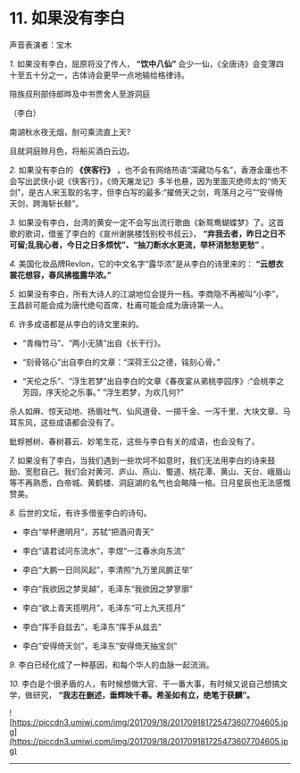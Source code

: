# 11. 如果没有李白

声音表演者：宝木

 *1.* 如果没有李白，屈原将没了传人， **“饮中八仙”** 会少一仙，《全唐诗》会变薄四十至五十分之一，古体诗会更早一点地输给格律诗。

陪族叔刑部侍郎晔及中书贾舍人至游洞庭

（李白）

南湖秋水夜无烟，耐可乘流直上天?

且就洞庭赊月色，将船买酒白云边。

 *2.* 如果没有李白的 **《侠客行》** ，也不会有网络热语“深藏功与名”，香港金庸也不会写出武侠小说《侠客行》，《倚天屠龙记》多半也悬，因为里面灭绝师太的“倚天剑”，是古人宋玉取的名字，但李白写的最多:“擢倚天之剑，弯落月之弓”“安得倚天剑，跨海斩长鲸”。

 *3.* 如果没有李白，台湾的黄安一定不会写出流行歌曲《新鸳鸯蝴蝶梦》了。这首歌的歌词，借鉴了李白的《宣州谢脁楼饯别校书叔云》， **“弃我去者，昨日之日不可留;乱我心者，今日之日多烦忧”、“抽刀断水水更流，举杯消愁愁更愁”** 。

 *4.* 美国化妆品牌Revlon，它的中文名字“露华浓”是从李白的诗里来的： **“云想衣裳花想容，春风拂槛露华浓。”**

 *5.* 如果没有李白，所有大诗人的江湖地位会提升一档。李商隐不再被叫“小李”，王昌龄可能会成为唐代绝句首席，杜甫可能会成为唐诗第一人。

 *6.* 许多成语都是从李白的诗文里来的。

* “青梅竹马”、“两小无猜”出自《长干行》。

* “刻骨铭心”出自李白的文章：“深荷王公之德，铭刻心骨。”

* “天伦之乐”、“浮生若梦”出自李白的文章《春夜宴从弟桃李园序》:“会桃李之芳园，序天伦之乐事。” “浮生若梦，为欢几何?”

杀人如麻、惊天动地、扬眉吐气、仙风道骨、一掷千金、一泻千里、大块文章、马耳东风，这些成语都会没有了。

蚍蜉撼树、春树暮云、妙笔生花，这些与李白有关的成语，也会没有了。

 *7.* 如果没有了李白，当我们遇到一些坎坷不如意时，我们无法用李白的诗来鼓励、宽慰自己。我们会对黄河、庐山、燕山、蜀道、桃花潭、黄山、天台、峨眉山等不再熟悉，白帝城、黄鹤楼、洞庭湖的名气也会略降一格。日月星辰也无法感慨赞美。

 *8.* 后世的文坛，有许多借鉴李白的诗句。

* 李白“举杯邀明月”，苏轼“把酒问青天”

* 李白“请君试问东流水”，李煜“一江春水向东流”

* 李白“大鹏一日同风起”，李清照“九万里风鹏正举”

* 李白“我欲因之梦吴越”，毛泽东“我欲因之梦寥廓”

* 李白“欲上青天揽明月”，毛泽东“可上九天揽月”

* 李白“挥手自兹去”，毛泽东“挥手从兹去”

* 李白“安得倚天剑”，毛泽东“安得倚天抽宝剑”

 *9.* 李白已经化成了一种基因，和每个华人的血脉一起流淌。

 *10.* 李白是个很矛盾的人，有时候想做大官、干一番大事，有时候又说自己想搞文学，做研究， **“我志在删述，垂辉映千春。希圣如有立，绝笔于获麟”。**

![https://piccdn3.umiwi.com/img/201709/18/201709181725473607704605.jpg](https://piccdn3.umiwi.com/img/201709/18/201709181725473607704605.jpg)

---
